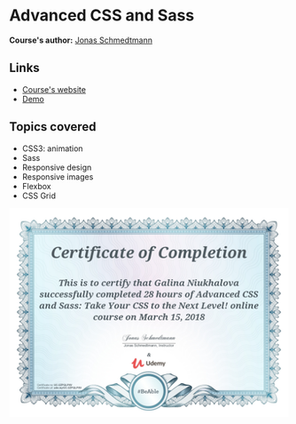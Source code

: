 # Advanced CSS and Sass

**Course's author:** [Jonas Schmedtmann](https://www.facebook.com/jschmedtmann)

## Links
- [Course's website](https://www.udemy.com/advanced-css-and-sass/learn/v4/overview)
- [Demo](https://galina-niukhalova.github.io/udemy-advanced-css-and-sass)

## Topics covered
- CSS3: animation
- Sass
- Responsive design
- Responsive images
- Flexbox
- CSS Grid

![certificate](https://github.com/galina-niukhalova/udemy-advanced-css-and-sass/blob/master/Udemy%20certificate.jpg)

